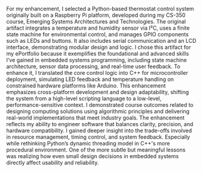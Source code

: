 For my enhancement, I selected a Python-based thermostat control system originally built on a Raspberry Pi platform, developed during my CS-350 course, Emerging Systems Architectures and Technologies. The original artifact integrates a temperature and humidity sensor via I²C, uses a finite state machine for environmental control, and manages GPIO components such as LEDs and buttons. It also includes serial communication and an LCD interface, demonstrating modular design and logic. 
I chose this artifact for my ePortfolio because it exemplifies the foundational and advanced skills I’ve gained in embedded systems programming, including state machine architecture, sensor data processing, and real-time user feedback. To enhance it, I translated the core control logic into C++ for microcontroller deployment, simulating LED feedback and temperature handling on constrained hardware platforms like Arduino. This enhancement emphasizes cross-platform development and design adaptability, shifting the system from a high-level scripting language to a low-level, performance-sensitive context.
I demonstrated course outcomes related to designing computing solutions using algorithmic principles and delivering real-world implementations that meet industry goals. The enhancement reflects my ability to engineer software that balances clarity, precision, and hardware compatibility. I gained deeper insight into the trade-offs involved in resource management, timing control, and system feedback. Especially while rethinking Python’s dynamic threading model in C++'s more procedural environment. One of the more subtle but meaningful lessons was realizing how even small design decisions in embedded systems directly affect usability and reliability.

